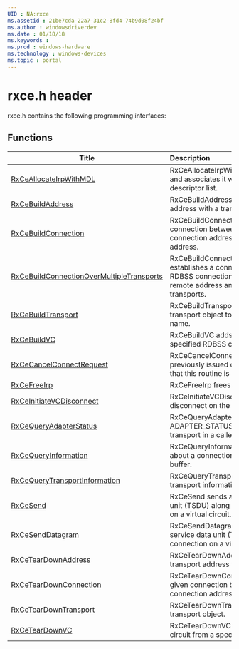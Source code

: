 ```yaml
---
UID : NA:rxce
ms.assetid : 21be7cda-22a7-31c2-8fd4-74b9d08f24bf
ms.author : windowsdriverdev
ms.date : 01/18/18
ms.keywords : 
ms.prod : windows-hardware
ms.technology : windows-devices
ms.topic : portal
---
```


# rxce.h header



rxce.h contains the following programming interfaces:





## Functions
| Title | Description |
| ---- |:---- |
| [RxCeAllocateIrpWithMDL](nf-rxce-rxceallocateirpwithmdl.md) | RxCeAllocateIrpWithMDL allocates an IRP and associates it with an existing memory descriptor list. |
| [RxCeBuildAddress](nf-rxce-rxcebuildaddress.md) | RxCeBuildAddress associates a transport address with a transport binding. |
| [RxCeBuildConnection](nf-rxce-rxcebuildconnection.md) | RxCeBuildConnection establishes a connection between a local RDBSS connection address and a given remote address. |
| [RxCeBuildConnectionOverMultipleTransports](nf-rxce-rxcebuildconnectionovermultipletransports.md) | RxCeBuildConnectionOverMultipleTransports establishes a connection between a local RDBSS connection address and a given remote address and supports multiple transports. |
| [RxCeBuildTransport](nf-rxce-rxcebuildtransport.md) | RxCeBuildTransport binds an RDBSS transport object to a specified transport name. |
| [RxCeBuildVC](nf-rxce-rxcebuildvc.md) | RxCeBuildVC adds a virtual circuit to a specified RDBSS connection.. |
| [RxCeCancelConnectRequest](nf-rxce-rxcecancelconnectrequest.md) | RxCeCancelConnectRequest cancels a previously issued connection request. Note that this routine is not currently implemented. |
| [RxCeFreeIrp](nf-rxce-rxcefreeirp.md) | RxCeFreeIrp frees an IRP. |
| [RxCeInitiateVCDisconnect](nf-rxce-rxceinitiatevcdisconnect.md) | RxCeInitiateVCDisconnect initiates a disconnect on the virtual circuit. |
| [RxCeQueryAdapterStatus](nf-rxce-rxcequeryadapterstatus.md) | RxCeQueryAdapterStatus returns the ADAPTER_STATUS structure for a given transport in a caller-allocated buffer. |
| [RxCeQueryInformation](nf-rxce-rxcequeryinformation.md) | RxCeQueryInformation queries information about a connection in a caller-allocated buffer. |
| [RxCeQueryTransportInformation](nf-rxce-rxcequerytransportinformation.md) | RxCeQueryTransportInformation queries transport information for a given transport. |
| [RxCeSend](nf-rxce-rxcesend.md) | RxCeSend sends a transport service data unit (TSDU) along the specified connection on a virtual circuit. |
| [RxCeSendDatagram](nf-rxce-rxcesenddatagram.md) | RxCeSendDatagram sends a transport service data unit (TSDU) along the specified connection on a virtual circuit. |
| [RxCeTearDownAddress](nf-rxce-rxceteardownaddress.md) | RxCeTearDownAddress deregisters a transport address from a transport binding. |
| [RxCeTearDownConnection](nf-rxce-rxceteardownconnection.md) | RxCeTearDownConnection tears down a given connection between a local RDBSS connection address and a remote address. |
| [RxCeTearDownTransport](nf-rxce-rxceteardowntransport.md) | RxCeTearDownTransport unbinds an RDBSS transport object. |
| [RxCeTearDownVC](nf-rxce-rxceteardownvc.md) | RxCeTearDownVC deregisters a virtual circuit from a specified RDBSS connection. |